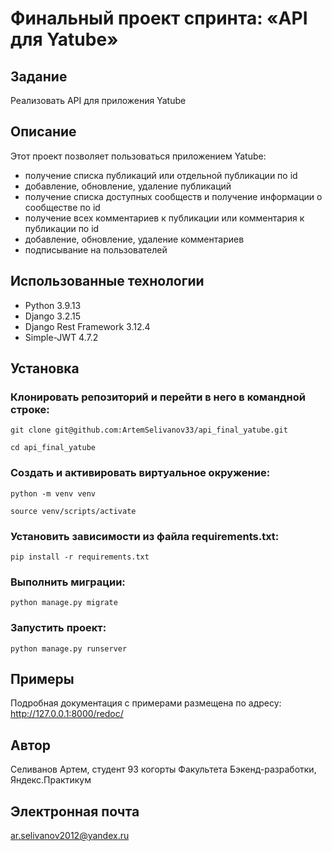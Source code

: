 # Финальный проект спринта: «API для Yatube»
## Задание
Реализовать API для приложения Yatube

## Описание
Этот проект позволяет пользоваться приложением Yatube:

* получение списка публикаций или отдельной публикации по id
* добавление, обновление, удаление публикаций
* получение списка доступных сообществ и получение информации о сообществе по id
* получение всех комментариев к публикации или комментария к публикации по id
* добавление, обновление, удаление комментариев
* подписывание на пользователей
## Использованные технологии
* Python 3.9.13
* Django 3.2.15
* Django Rest Framework 3.12.4
* Simple-JWT 4.7.2
## Установка
### Клонировать репозиторий и перейти в него в командной строке:
```
git clone git@github.com:ArtemSelivanov33/api_final_yatube.git

cd api_final_yatube
```
### Cоздать и активировать виртуальное окружение:
```
python -m venv venv

source venv/scripts/activate
```
### Установить зависимости из файла requirements.txt:
```
pip install -r requirements.txt
```
### Выполнить миграции:
```
python manage.py migrate
```
### Запустить проект:
```
python manage.py runserver
```
## Примеры
Подробная документация с примерами размещена по адресу: http://127.0.0.1:8000/redoc/

## Автор
Селиванов Артем, студент 93 когорты Факультета Бэкенд-разработки, Яндекс.Практикум

## Электронная почта
ar.selivanov2012@yandex.ru
